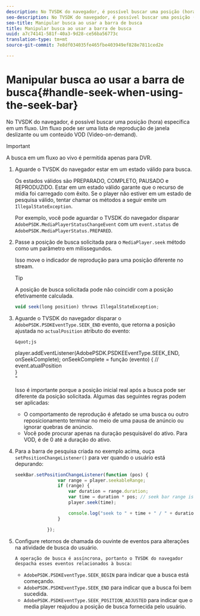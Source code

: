 ```yaml
---
description: No TVSDK do navegador, é possível buscar uma posição (hora) específica em um fluxo. Um fluxo pode ser uma lista de reprodução de janela deslizante ou um conteúdo VOD (Video-on-demand).
seo-description: No TVSDK do navegador, é possível buscar uma posição (hora) específica em um fluxo. Um fluxo pode ser uma lista de reprodução de janela deslizante ou um conteúdo VOD (Video-on-demand).
seo-title: Manipular busca ao usar a barra de busca
title: Manipular busca ao usar a barra de busca
uuid: a7c74141-581f-40a3-9d28-ce56ba56773c
translation-type: tm+mt
source-git-commit: 7e8df034035fe465fbe403949ef828e7811ced2e

---
```



# Manipular busca ao usar a barra de busca{#handle-seek-when-using-the-seek-bar}

No TVSDK do navegador, é possível buscar uma posição (hora) específica em um fluxo. Um fluxo pode ser uma lista de reprodução de janela deslizante ou um conteúdo VOD (Video-on-demand).

>[!IMPORTANT]
>
>A busca em um fluxo ao vivo é permitida apenas para DVR.

1. Aguarde o TVSDK do navegador estar em um estado válido para busca.

   Os estados válidos são PREPARADO, COMPLETO, PAUSADO e REPRODUZIDO. Estar em um estado válido garante que o recurso de mídia foi carregado com êxito. Se o player não estiver em um estado de pesquisa válido, tentar chamar os métodos a seguir emite um `IllegalStateException`.

   Por exemplo, você pode aguardar o TVSDK do navegador disparar `AdobePSDK.MediaPlayerStatusChangeEvent` com um `event.status` de `AdobePSDK.MediaPlayerStatus.PREPARED`.

1. Passe a posição de busca solicitada para o `MediaPlayer.seek` método como um parâmetro em milissegundos.

   Isso move o indicador de reprodução para uma posição diferente no stream.

   >[!TIP]
   >
   >A posição de busca solicitada pode não coincidir com a posição efetivamente calculada.

   ```js
   void seek(long position) throws IllegalStateException;
   ```

1. Aguarde o TVSDK do navegador disparar o `AdobePSDK.PSDKEventType.SEEK_END` evento, que retorna a posição ajustada no `actualPosition` atributo do evento:

       &quot;js
     player.addEventListener(AdobePSDK.PSDKEEventType.SEEK_END, onSeekComplete);
       onSeekComplete = função (evento) {
 // event.atualPosition     
 }     
 &quot;     
     
     Isso é importante porque a posição inicial real após a busca pode ser diferente da posição solicitada. Algumas das seguintes regras podem ser aplicadas:
   
   * O comportamento de reprodução é afetado se uma busca ou outro reposicionamento terminar no meio de uma pausa de anúncio ou ignorar quebras de anúncio.
   * Você pode procurar apenas na duração pesquisável do ativo. Para VOD, é de 0 até a duração do ativo.

1. Para a barra de pesquisa criada no exemplo acima, ouça `setPositionChangeListener()` para ver quando o usuário está depurando:

   ```js
   seekBar.setPositionChangeListener(function (pos) { 
                   var range = player.seekableRange; 
                   if (range) { 
                       var duration = range.duration; 
                       var time = duration * pos; // seek bar range is [0,1] 
                       player.seek(time); 
   
                       console.log("seek to " + time + " / " + duration); 
                   } 
   
               }); 
   ```

1. Configure retornos de chamada do ouvinte de eventos para alterações na atividade de busca do usuário.

       A operação de busca é assíncrona, portanto o TVSDK do navegador despacha esses eventos relacionados à busca:
   
   * `AdobePSDK.PSDKEventType.SEEK_BEGIN` para indicar que a busca está começando.
   * `AdobePSDK.PSDKEventType.SEEK_END` para indicar que a busca foi bem sucedida.
   * `AdobePSDK.PSDKEventType.SEEK_POSITION_ADJUSTED` para indicar que o media player reajudou a posição de busca fornecida pelo usuário.

